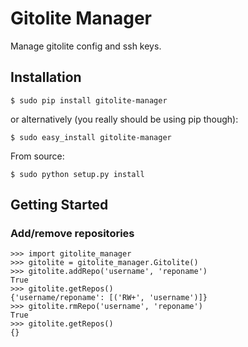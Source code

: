 Gitolite Manager
================

Manage gitolite config and ssh keys.


## Installation

    $ sudo pip install gitolite-manager

or alternatively (you really should be using pip though):

    $ sudo easy_install gitolite-manager

From source:

    $ sudo python setup.py install


## Getting Started

### Add/remove repositories

    >>> import gitolite_manager
    >>> gitolite = gitolite_manager.Gitolite()
    >>> gitolite.addRepo('username', 'reponame')
    True
    >>> gitolite.getRepos()
    {'username/reponame': [('RW+', 'username')]}
    >>> gitolite.rmRepo('username', 'reponame')
    True
    >>> gitolite.getRepos()
    {}


